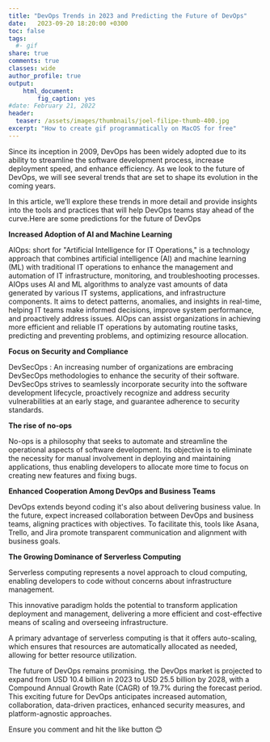 ```yaml
---
title: "DevOps Trends in 2023 and Predicting the Future of DevOps"
date:   2023-09-20 18:20:00 +0300 
toc: false
tags:
  #- gif
share: true
comments: true
classes: wide
author_profile: true
output: 
    html_document:
        fig_caption: yes
#date: February 21, 2022
header:
  teaser: /assets/images/thumbnails/joel-filipe-thumb-400.jpg
excerpt: "How to create gif programmatically on MacOS for free"
---
```




Since its inception in 2009, DevOps has been widely adopted due to its ability to streamline the software development process, increase deployment speed, and enhance efficiency.
As we look to the future of DevOps, we will see several trends that are set to shape its evolution in the coming years.

In this article, we’ll explore these trends in more detail and provide insights into the tools and practices that will help DevOps teams stay ahead of the curve.Here are some predictions for the future of DevOps

**Increased Adoption of AI and Machine Learning**

AIOps: short for "Artificial Intelligence for IT Operations," is a technology approach that combines artificial intelligence (AI) and machine learning (ML) with traditional IT operations to enhance the management and automation of IT infrastructure, monitoring, and troubleshooting processes. AIOps uses AI and ML algorithms to analyze vast amounts of data generated by various IT systems, applications, and infrastructure components. It aims to detect patterns, anomalies, and insights in real-time, helping IT teams make informed decisions, improve system performance, and proactively address issues. AIOps can assist organizations in achieving more efficient and reliable IT operations by automating routine tasks, predicting and preventing problems, and optimizing resource allocation.

**Focus on Security and Compliance**

DevSecOps : An increasing number of organizations are embracing DevSecOps methodologies to enhance the security of their software. DevSecOps strives to seamlessly incorporate security into the software development lifecycle, proactively recognize and address security vulnerabilities at an early stage, and guarantee adherence to security standards.

**The rise of no-ops**

No-ops is a philosophy that seeks to automate and streamline the operational aspects of software development. Its objective is to eliminate the necessity for manual involvement in deploying and maintaining applications, thus enabling developers to allocate more time to focus on creating new features and fixing bugs.

**Enhanced Cooperation Among DevOps and Business Teams**

DevOps extends beyond coding it's also about delivering business value. In the future, expect increased collaboration between DevOps and business teams, aligning practices with objectives. To facilitate this, tools like Asana, Trello, and Jira promote transparent communication and alignment with business goals.

**The Growing Dominance of Serverless Computing**

Serverless computing represents a novel approach to cloud computing, enabling developers to code without concerns about infrastructure management.

This innovative paradigm holds the potential to transform application deployment and management, delivering a more efficient and cost-effective means of scaling and overseeing infrastructure.

A primary advantage of serverless computing is that it offers auto-scaling, which ensures that resources are automatically allocated as needed, allowing for better resource utilization. 



The future of DevOps remains promising. the DevOps market is projected to expand from USD 10.4 billion in 2023 to USD 25.5 billion by 2028, with a Compound Annual Growth Rate (CAGR) of 19.7% during the forecast period. This exciting future for DevOps anticipates increased automation, collaboration, data-driven practices, enhanced security measures, and platform-agnostic approaches.


Ensure you comment and hit the like button 😊

